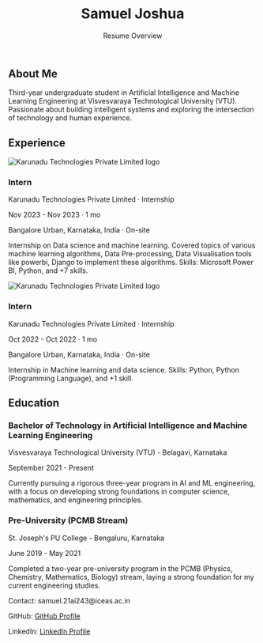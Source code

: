 <!DOCTYPE html>
<html lang="en">
<head>
    <meta charset="UTF-8">
    <meta name="viewport" content="width=device-width, initial-scale=1.0">
    <title>Samuel Joshua - Resume Overview</title>
    <link rel="stylesheet" href="styles.css">
</head>
<body>
    <header>
        <div class="container">
            <h1>Samuel Joshua</h1>
            <p>Resume Overview</p>
        </div>
    </header>
    <section id="about">
        <div class="container">
            <h2>About Me</h2>
            <p>Third-year undergraduate student in Artificial Intelligence and Machine Learning Engineering at Visvesvaraya Technological University (VTU). Passionate about building intelligent systems and exploring the intersection of technology and human experience.</p>
        </div>
    </section>
    <section id="experience">
        <div class="container">
            <h2>Experience</h2>
            <div class="job">
                <div class="logo">
                    <img src="karunadu-technologies-private-limited-logo.png" alt="Karunadu Technologies Private Limited logo">
                </div>
                <h3>Intern</h3>
                <p>Karunadu Technologies Private Limited · Internship</p>
                <p>Nov 2023 - Nov 2023 · 1 mo</p>
                <p>Bangalore Urban, Karnataka, India · On-site</p>
                <p class="job-details">Internship on Data science and machine learning. Covered topics of various machine learning algorithms, Data Pre-processing, Data Visualisation tools like powerbi, Django to implement these algorithms. Skills: Microsoft Power BI, Python, and +7 skills.</p>
            </div>
            <div class="job">
                <div class="logo">
                    <img src="karunadu-technologies-private-limited-logo.png" alt="Karunadu Technologies Private Limited logo">
                </div>
                <h3>Intern</h3>
                <p>Karunadu Technologies Private Limited · Internship</p>
                <p>Oct 2022 - Oct 2022 · 1 mo</p>
                <p>Bangalore Urban, Karnataka, India · On-site</p>
                <p class="job-details">Internship in Machine learning and data science. Skills: Python, Python (Programming Language), and +1 skill.</p>
            </div>
        </div>
    </section>
    <section id="education">
        <div class="container">
            <h2>Education</h2>
            <div class="degree">
                <h3>Bachelor of Technology in Artificial Intelligence and Machine Learning Engineering</h3>
                <p>Visvesvaraya Technological University (VTU) - Belagavi, Karnataka</p>
                <p>September 2021 - Present</p>
                <p class="degree-details">Currently pursuing a rigorous three-year program in AI and ML engineering, with a focus on developing strong foundations in computer science, mathematics, and engineering principles.</p>
            </div>
            <div class="degree">
                <h3>Pre-University (PCMB Stream)</h3>
                <p>St. Joseph's PU College - Bengaluru, Karnataka</p>
                <p>June 2019 - May 2021</p>
                <p class="degree-details">Completed a two-year pre-university program in the PCMB (Physics, Chemistry, Mathematics, Biology) stream, laying a strong foundation for my current engineering studies.</p>
            </div>
        </div>
    </section>
    <footer>
        <div class="container">
            <p>Contact: samuel.21ai243@iceas.ac.in</p>
            <p>GitHub: <a href="https://github.com/samueljoshua47">GitHub Profile</a></p>
            <p>LinkedIn: <a href="https://www.linkedin.com/in/samueljoshua47/">LinkedIn Profile</a></p>
        </div>
    </footer>
    <script src="script.js"></script>
</body>
</html>
